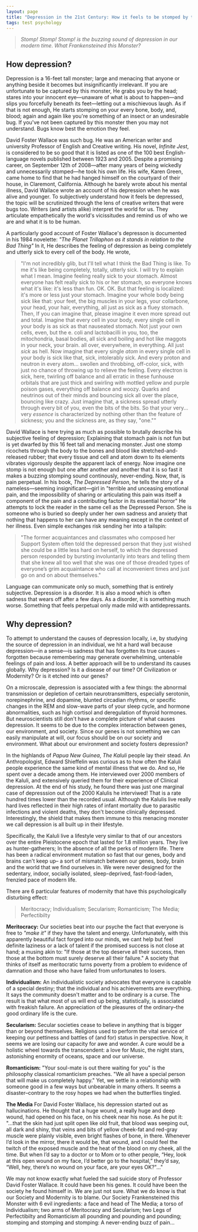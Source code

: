 ```yaml
---
layout: page
title: "Depression in the 21st Century: How it feels to be stomped by this Tall Bad Thing."
tags: test psychology
---
```


> _Stomp! Stomp! Stomp! is the buzzing sound of depression in our modern time. What Frankensteined this Monster?_ <br />

## How depression?

Depression is a 16-feet tall monster; large and menacing that anyone or anything beside it becomes but insignificantly irrelevant. If you are unfortunate to be captured by this monster, He grabs you by the head; stares into your innocent eye—unaware of what is about to happen—and slips you forcefully beneath its feet—letting out a mischievous laugh. As if that is not enough, He starts stomping on your every bone, body, and, blood; again and again like you're something of an insect or an undesirable bug. If you've not been captured by this monster then you may not understand. Bugs know best the emotion they feel.

David Foster Wallace was such bug. He was an American writer and university Professor of English and Creative writing. His novel, _Infinite Jest_, is considered to be so good that it is listed as one of the 100 best English-language novels published between 1923 and 2005. Despite a promising career, on September 12th of 2008—after many years of being wickedly and unnecessarily stomped—he took his own life. His wife, Karen Green, came home to find that he had hanged himself on the courtyard of their house, in Claremont, California. Although he barely wrote about his mental illness, David Wallace wrote an account of his depression when he was alive and younger. To subjectively understand how it feels be depressed, the topic will be scrutinized through the lens of creative writers that were bugs too. Writers (and artists alike) interpret the world for us. They articulate empathetically the world's vicissitudes and remind us of who we are and what it is to be human.

A particularly good account of Foster Wallace's depresson is documented in his 1984 novelette: _"The Planet Trillaphon as it stands in relation to the Bad Thing"_ In it, He describes the feeling of depression as being completely and utterly sick to every cell of the body. He wrote,

> "I'm not incredibly glib, but I'll tell what I think the Bad Thing is like. To me it's like being completely, totally, utterly sick. I will try to explain what I mean. Imagine feeling really sick to your stomach. Almost everyone has felt really sick to his or her stomach, so everyone knows what it's like: it's less than fun. OK. OK. But that feeling is localized: it's more or less just your stomach. Imagine your whole body being sick like that: your feet, the big muscles in your legs, your collarbone, your head, your hair, everything, all just as sick as a fluey stomach. Then, If you can imagine that, please imagine it even more spread out and total. Imagine that every cell in your body, every single cell in your body is as sick as that nauseated stomach. Not just your own cells, even, but the e. coli and lactobacilli in you, too, the mitochondria, basal bodies, all sick and boiling and hot like maggots in your neck, your brain. all over, everywhere, in everything. All just _sick_ as hell. Now imagine that every single _atom_ in every single cell in your body is sick like that, sick, intolerably sick. And every proton and neutron in every atom... swollen and throbbing, off-color, sick, with just no chance of throwing up to relieve the feeling. Every electron is sick, here, twirling off balance and all erratic in these funhouse orbitals that are just thick and swirling with mottled yellow and purple poison gases, everything off balance and woozy. Quarks and neutrinos out of their minds and bouncing sick all over the place, bouncing like crazy. Just imagine that, a sickness spread utterly through every bit of you, even the bits of the bits. So that your very... very _essence_ is characterized by nothing other than the feature of sickness; you and the sickness are, as they say, "one.""

David Wallace is here trying as much as possible to brutally describe his subjective feeling of depression; Explaining that stomach pain is not fun but is yet dwarfed by this 16 feet tall and menacing monster. Just one stomp ricochets through the body to the bones and blood like stretched-and-released rubber; that every tissue and cell and atom down to its elements vibrates vigorously despite the apparent lack of energy. Now imagine one stomp is not enough but one after another and another that it is so fast it makes a buzzing stomping sound continously, never-ending. Now, that, is pain perpetual.
In his book, _The Depressed Person_, he tells the story of a nameless—seeming insignificant—girl in "terrible and unceasing emotional pain, and the impossibility of sharing or articulating this pain was itself a component of the pain and a contributing factor in its essential horror"
He attempts to lock the reader in the same cell as the Depressed Person. She is someone who is buried so deeply under her own sadness and anxiety that nothing that happens to her can have any meaning except in the context of her illness. Even simple exchanges risk sending her into a tailspin:

> "The former acquaintances and classmates who composed her Support System often told the depressed person that they just wished she could be a little less hard on herself, to which the depressed person responded by bursting involuntarily into tears and telling them that she knew all too well that she was one of those dreaded types of everyone’s grim acquaintance who call at inconvenient times and just go on and on about themselves."

Language can communicate only so much, something that is entirely subjective. Depression is a disorder. It is also a mood which is often sadness that wears off after a few days. As a disorder, it is something much worse. Something that feels perpetual only made mild with antidepressants.

## Why depression?

To attempt to understand the causes of depression locally, i.e, by studying the source of depression in an individual, we hit a hard wall because depression—in a sense—is sadness that has forgotten its true causes – forgotten because remembering may generate overwhelming, untenable feelings of pain and loss. A better approach will be to understand its causes globally. Why depression? Is it a disease of our time? Of Civilization or Modernity? Or is it etched into our genes?

On a microscale, depression is associated with a few things: the abnormal transmission or depletion of certain neurotransmitters, especially serotonin, norepinephrine, and dopamine, blunted circadian rhythms, or specific changes in the REM and slow-wave parts of your sleep cycle, and hormone abnormalities, such as high cortisol and deregulation of thyroid hormones. But neuroscientists still don't have a complete picture of what causes depression. It seems to be due to the complex interaction between genes, our environment, and society. Since our genes is not something we can easily manipulate at will, our focus should be on our society and environment. What about our environment and society fosters depression?

In the highlands of _Papua New Guinea_, _The Kaluli_ people lay their stead. An Anthropologist, Edward Shieffelin was curious as to how often the Kaluli people experience the same kind of mental illness that we do. And so, He spent over a decade among them. He interviewed over 2000 members of the Kaluli, and extensively queried them for their experience of Clinical depression. At the end of his study, he found there was just one marginal case of depresssion out of the 2000 Kalulis he interviwed! That is a rate hundred times lower than the recorded usual. Although the Kalulis live really hard lives reflected in their high rates of infant mortality due to parasitic infections and violent deaths, they don't become clinically depressed. Interestingly, the shield that makes them immune to this menacing monster we call depression is all built up in their lifestyle.

Specifically, the Kaluli live a lifestyle very similar to that of our ancestors over the entire Pleistocene epoch that lasted for 1.8 million years. They live as hunter-gatherers; In the absence of all the perks of modern life. There has been a radical environment mutation so fast that our genes, body and brains can't keep up– a sort of mismatch between our genes, body, brain and the world that we find ourselves in. We were never designed for the sedentary, indoor, socially isolated, sleep-deprived, fast-food-laden, frenzied pace of modern life.

There are 6 particular features of modernity that have this psychologically disturbing effect:
> Meritocracy; Individualism; Secularism; Romanticism; The Media; Perfectibilty

**Meritocracy:** Our societies beat into our psyche the fact that everyone is free to _"make it"_ if they have the talent and energy. Unfortunately, with this apparently beautiful fact forged into our minds, we cant help but feel definite laziness or a lack of talent if the promised success is not close at hand; a musing akin to: "If those at the top deserve all their success, then those at the bottom must surely deserve all their failure." A society that thinks of itself as meritocratic turns poverty from a problem to evidence of damnation and those who have failed from unfortunates to losers. 

**Individualism:** An individualistic society advocates that everyone is capable of a special destiny; that the individual and his achievements are everything. It says the community doesn't matter and to be ordinary is a curse. The result is that what most of us will end up being, statistically, is associated with freakish failure. An appreciation of the pleasures of the ordinary–the good ordinary life is the cure.

**Secularism:** Secular societies cease to believe in anything that is bigger than or beyond themselves. Religions used to perform the vital service of keeping our pettiness and battles of (and for) status in perspective. Now, it seems we are losing our capacity for awe and wonder. A cure would be a holistic wheel towards the transcendent: a love for Music, the night stars, astonishing enormity of oceans, space and our universe.

**Romanticism:** "Your soul-mate is out there waiting for you" is the philosophy classical romanticism preaches. "We all have a special person that will make us completely happy." Yet, we settle in a relationship with someone good in a few ways but unbearable in many others. It seems a disaster–contrary to the rosy hopes we had when the butterflies tingled. 

**The Media** 
For David Foster Wallace, his depression started out as hallucinations. He thought that a huge wound, a really huge and deep wound, had opened on his face, on his cheek near his nose. As he put it: "...that the skin had just split open like old fruit, that blood was seeping out, all dark and shiny, that veins and bits of yellow cheek-fat and red-gray muscle were plainly visible, even bright flashes of bone, in there. Whenever I’d look in the mirror, there it would be, that wound, and I could feel the twitch of the exposed muscle and the heat of the blood on my cheek, all the time. But when I’d say to a doctor or to Mom or to other people, “Hey, look at this open wound on my face, I’d better go to the hospital,” they’d say, “Well, hey, there’s no wound on your face, are your eyes OK?"..."

We may not know exactly what fueled the sad suicide story of Professor David Foster Wallace. It could have been his genes. It could have been the society he found himself in. We are just not sure. What we do know is that our Society and Modernity is to blame. Our Society Frankensteined this Monster with 6 evil ingredients: a face and head of The Media; a torso of Individualism; two arms of Meritocracy and Secularism; two Legs of Perfectibilty and Romanticism all pounding and pounding and pounding; stomping and stomping and stomping: A never-ending buzz of pain...